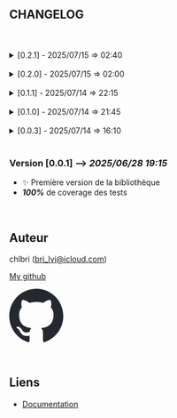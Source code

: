 ## CHANGELOG

<br/>
<br/>

<details>
<summary> [0.2.1] - 2025/07/15 => 02:40</summary>

- tests(js): 100% coverage
- tests(ts): 100% coverage
- Upgrade deps

</details>

<br/>

<details>
<summary> [0.2.0] - 2025/07/15 => 02:00</summary>

- tests(js): 100% coverage
- tests(ts): 100% coverage
- Upgrade deps

</details>

<br/>

<details>
<summary> [0.1.1] - 2025/07/14 => 22:15</summary>

- tests(js): 100% coverage
- tests(ts): 100% coverage
- Upgrade deps

</details>

<br/>

<details>
<summary> [0.1.0] - 2025/07/14 => 21:45</summary>

- tests(js): 100% coverage
- tests(ts): 100% coverage
- Upgrade deps

</details>

<br/>

<details>
<summary> [0.0.3] - 2025/07/14 => 16:10</summary>

- tests(js): 100% coverage
- tests(ts): 100% coverage
- Upgrade deps

</details>

<br/>

### Version [0.0.1] --> _2025/06/28 19:15_

- ✨ Première version de la bibliothèque
- **_100%_** de coverage des tests

<br/>

## Auteur

chlbri (bri_lvi@icloud.com)

[My github](https://github.com/chlbri?tab=repositories)

[<svg width="98" height="96" xmlns="http://www.w3.org/2000/svg"><path fill-rule="evenodd" clip-rule="evenodd" d="M48.854 0C21.839 0 0 22 0 49.217c0 21.756 13.993 40.172 33.405 46.69 2.427.49 3.316-1.059 3.316-2.362 0-1.141-.08-5.052-.08-9.127-13.59 2.934-16.42-5.867-16.42-5.867-2.184-5.704-5.42-7.17-5.42-7.17-4.448-3.015.324-3.015.324-3.015 4.934.326 7.523 5.052 7.523 5.052 4.367 7.496 11.404 5.378 14.235 4.074.404-3.178 1.699-5.378 3.074-6.6-10.839-1.141-22.243-5.378-22.243-24.283 0-5.378 1.94-9.778 5.014-13.2-.485-1.222-2.184-6.275.486-13.038 0 0 4.125-1.304 13.426 5.052a46.97 46.97 0 0 1 12.214-1.63c4.125 0 8.33.571 12.213 1.63 9.302-6.356 13.427-5.052 13.427-5.052 2.67 6.763.97 11.816.485 13.038 3.155 3.422 5.015 7.822 5.015 13.2 0 18.905-11.404 23.06-22.324 24.283 1.78 1.548 3.316 4.481 3.316 9.126 0 6.6-.08 11.897-.08 13.526 0 1.304.89 2.853 3.316 2.364 19.412-6.52 33.405-24.935 33.405-46.691C97.707 22 75.788 0 48.854 0z" fill="#24292f"/></svg>](https://github.com/chlbri?tab=repositories)

<br/>

## Liens

- [Documentation](https://github.com/chlbri/new-package)
